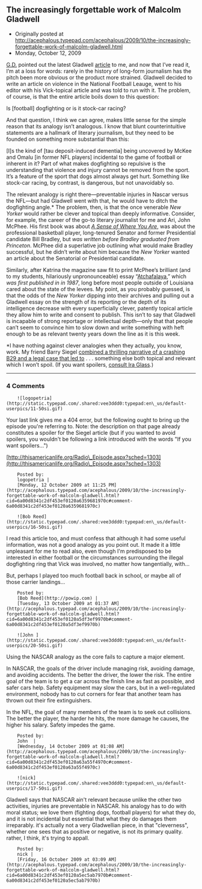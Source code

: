 ## The increasingly forgettable work of Malcolm Gladwell

 * Originally posted at http://acephalous.typepad.com/acephalous/2009/10/the-increasingly-forgettable-work-of-malcolm-gladwell.html
 * Monday, October 12, 2009



			

			

[G.D.](http://postbourgie.com/) pointed out the latest Gladwell [article](http://www.newyorker.com/reporting/2009/10/19/091019fa\_fact\_gladwell?currentPage=all)
to me, and now that I’ve read it, I’m at a loss for words: rarely in
the history of long-form journalism has the pitch been more obvious or
the product more strained. Gladwell decided to write an article on
violence in the National Football Leauge, went to his editor with his
Vick-topical article and was told to run with it. The problem, of
course, is that the entire article boils down to this question:

Is [football] dogfighting or is it stock-car racing?

And that question, I think we can agree, makes little sense for the
simple reason that its analogy isn’t analogous. I know that blunt
counterintuitive statements are a hallmark of literary journalism, but
they need to be founded on something more substantial than this:

[I]s the kind of [tau deposit-induced dementia] being
uncovered by McKee and Omalu [in former NFL players] incidental to the
game of football or inherent in it? Part of what makes dogfighting so
repulsive is the understanding that violence and injury cannot be
removed from the sport. It’s a feature of the sport that dogs almost
always get hurt. Something like stock-car racing, by contrast, is
dangerous, but not unavoidably so.

The relevant analogy is right there—preventable injuries in Nascar
versus the NFL—but had Gladwell went with that, he would have to ditch
the dogfighting angle.\* The problem, then, is that the once venerable _New Yorker_
would rather be clever and topical than deeply informative. Consider,
for example, the career of the go-to literary journalist for me and Ari,
John McPhee. His first book was about [_A Sense of Where You Are_](http://www.amazon.com/exec/obidos/ASIN/0374526893/diesekoschmar-20), was about the professional basketball player, long-tenured Senator and former Presidential candidate Bill Bradley, but _was written before Bradley graduated from Princeton_. McPhee did a superlative job outlining what would make Bradley successful, but he didn’t write about him because the _New Yorker_ wanted an article about the Senatorial or Presidential candidate.

Similarly, after Katrina the magazine saw fit to print McPhee’s
brilliant (and to my students, hilariously unpronounceable) essay “[Atchafalaya](http://www.newyorker.com/archive/1987/02/23/1987\_02\_23\_039\_TNY\_CARDS\_000347146?currentPage=all),” which _was first published in in 1987_,
long before most people outside of Louisiana cared about the state of
the levees. My point, as you probably guessed, is that the odds of the _New Yorker_
dipping into their archives and pulling out a Gladwell essay on the
strength of its reporting or the depth of its intelligence decrease
with every superficially clever, patently topical article they allow
him to write and consent to publish. This isn’t to say that Gladwell is
incapable of strong reportage or intellectual depth—only that that
people can’t seem to convince him to slow down and write something with
heft enough to be as relevant twenty years down the line as it is this
week.

\*I have nothing against clever analogies when they actually, you know, work. My friend Barry Siegel [combined a thrilling narrative of a crashing B29 and a legal case that led to](http://acephalous.typepad.com/lj20/files/siegel\_barry\_the\_secret\_of\_the\_b29.doc) . . . something else both topical and relevant which I won’t spoil. (If you want spoilers, [consult Ira Glass](http://podcast.thisamericanlife.org/podcast/383.mp3).)

		

		

* * *

### 4 Comments 

		

                
[]()

	

		![logopetria](http://static.typepad.com/.shared:vee3ddd0:typepad:en\_us/default-userpics/11-50si.gif)
	

	

		

Your last link gives me a 404 error, but the following ought to bring up the episode you're referring to.  Note: the description on that page already constitutes a spoiler for the Siegel article (but if you wanted to avoid spoilers, you wouldn't be following a link introduced with the words "If you want spoilers...")

[http://thisamericanlife.org/Radio\_Episode.aspx?sched=1303](http://thisamericanlife.org/Radio\_Episode.aspx?sched=1303)  


	

		Posted by:
		logopetria |
		[Monday, 12 October 2009 at 11:25 PM](http://acephalous.typepad.com/acephalous/2009/10/the-increasingly-forgettable-work-of-malcolm-gladwell.html?cid=6a00d8341c2df453ef0120a6359681970c#comment-6a00d8341c2df453ef0120a6359681970c)

[]()

	

		![Bob Reed](http://static.typepad.com/.shared:vee3ddd0:typepad:en\_us/default-userpics/16-50si.gif)
	

	

		

I read this article too, and must confess that although it had some useful information, was not a good analogy as you point out.  It made it a little unpleasant for me to read also, even though I'm predisposed to be interested in either football or the circumstances surrounding the illegal dogfighting ring that Vick was involved, no matter how tangentially, with...

But, perhaps I played too much football back in school, or maybe all of those carrier landings...

	

		Posted by:
		[Bob Reed](http://powip.com) |
		[Tuesday, 13 October 2009 at 01:37 AM](http://acephalous.typepad.com/acephalous/2009/10/the-increasingly-forgettable-work-of-malcolm-gladwell.html?cid=6a00d8341c2df453ef0120a5df3ef9970b#comment-6a00d8341c2df453ef0120a5df3ef9970b)

[]()

	

		![John ](http://static.typepad.com/.shared:vee3ddd0:typepad:en\_us/default-userpics/20-50si.gif)
	

	

		

Using the NASCAR analogy as the core fails to capture a major element.

In NASCAR, the goals of the driver include managing risk, avoiding damage, and avoiding accidents. The better the driver, the lower the risk. The entire goal of the team is to get a car across the finish line as fast as possible, and safer cars help. Safety equipment may slow the cars, but in a well-regulated environment, nobody has to cut corners for fear that another team has thrown out their fire extinguishers.

In the NFL, the goal of many members of the team is to seek out collisions. The better the player, the harder he hits, the more damage he causes, the higher his salary. Safety impedes the game.  


	

		Posted by:
		John  |
		[Wednesday, 14 October 2009 at 01:08 AM](http://acephalous.typepad.com/acephalous/2009/10/the-increasingly-forgettable-work-of-malcolm-gladwell.html?cid=6a00d8341c2df453ef0120a63a55f4970c#comment-6a00d8341c2df453ef0120a63a55f4970c)

[]()

	

		![nick](http://static.typepad.com/.shared:vee3ddd0:typepad:en\_us/default-userpics/17-50si.gif)
	

	

		

Gladwell says that NASCAR ain't relevant because unlike the other two activities, injuries are preventable in NASCAR.  his analogy has to do with moral status; we love them (fighting dogs, football players) for what they do, and it is not incidental but essential that what they do damages them irreparably.  it's actually not a very Gladwellian piece, in that "cleverness", whether one sees that as positive or negative, is not its primary quality.  rather, I think, it's trying to appall.

	

		Posted by:
		nick |
		[Friday, 16 October 2009 at 03:09 AM](http://acephalous.typepad.com/acephalous/2009/10/the-increasingly-forgettable-work-of-malcolm-gladwell.html?cid=6a00d8341c2df453ef0120a5ec5ab7970b#comment-6a00d8341c2df453ef0120a5ec5ab7970b)

		

        